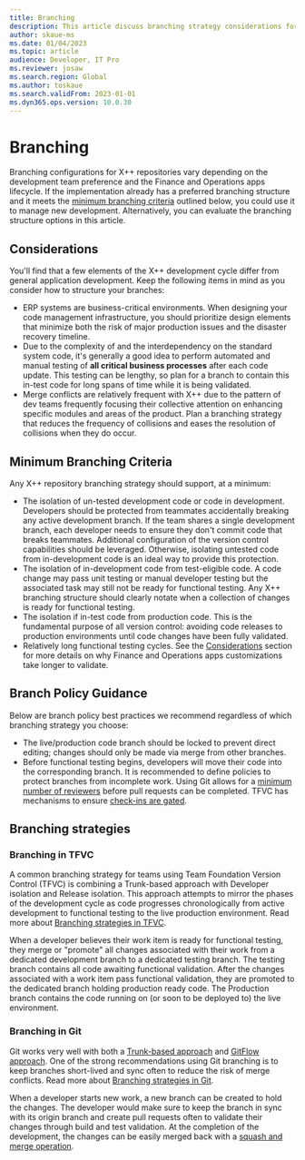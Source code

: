 ```yaml
---
title: Branching
description: This article discuss branching strategy considerations for X++ development.
author: skaue-ms
ms.date: 01/04/2023
ms.topic: article
audience: Developer, IT Pro
ms.reviewer: josaw
ms.search.region: Global
ms.author: toskaue
ms.search.validFrom: 2023-01-01
ms.dyn365.ops.version: 10.0.30
---
```

# Branching

Branching configurations for X++ repositories vary depending on the development team preference and the Finance and Operations apps lifecycle. If the implementation already has a preferred branching structure and it meets the [minimum branching criteria](#minimum-branching-criteria) outlined below, you could use it to manage new development. Alternatively, you can evaluate the branching structure options in this article.

## Considerations

You'll find that a few elements of the X++ development cycle differ from general application development. Keep the following items in mind as you consider how to structure your branches:

- ERP systems are business-critical environments. When designing your code management infrastructure, you should prioritize design elements that minimize both the risk of major production issues and the disaster recovery timeline.
- Due to the complexity of and the interdependency on the standard system code, it's generally a good idea to perform automated and manual testing of **all critical business processes** after each code update. This testing can be lengthy, so plan for a branch to contain this in-test code for long spans of time while it is being validated.
- Merge conflicts are relatively frequent with X++ due to the pattern of dev teams frequently focusing their collective attention on enhancing specific modules and areas of the product. Plan a branching strategy that reduces the frequency of collisions and eases the resolution of collisions when they do occur.

## Minimum Branching Criteria

Any X++ repository branching strategy should support, at a minimum:

- The isolation of un-tested development code or code in development. Developers should be protected from teammates accidentally breaking any active development branch. If the team shares a single development branch, each developer needs to ensure they don't commit code that breaks teammates. Additional configuration of the version control capabilities should be leveraged. Otherwise, isolating untested code from in-development code is an ideal way to provide this protection. 
- The isolation of in-development code from test-eligible code. A code change may pass unit testing or manual developer testing but the associated task may still not be ready for functional testing. Any X++ branching structure should clearly notate when a collection of changes is ready for functional testing.
- The isolation if in-test code from production code. This is the fundamental purpose of all version control: avoiding code releases to production environments until code changes have been fully validated.
- Relatively long functional testing cycles. See the [Considerations](#considerations) section for more details on why Finance and Operations apps customizations take longer to validate.

## Branch Policy Guidance

Below are branch policy best practices we recommend regardless of which branching strategy you choose:

- The live/production code branch should be locked to prevent direct editing; changes should only be made via merge from other branches.
- Before functional testing begins, developers will move their code into the corresponding branch. It is recommended to define policies to protect branches from incomplete work. Using Git allows for a [minimum number of reviewers](/azure/devops/repos/git/branch-policies?view=azure-devops&tabs=browser&preserve-view=true#require-a-minimum-number-of-reviewers) before pull requests can be completed. TFVC has mechanisms to ensure [check-ins are gated](/azure/devops/repos/tfvc/set-enforce-quality-gates?view=azure-devops&preserve-view=true).

## Branching strategies

### Branching in TFVC

A common branching strategy for teams using Team Foundation Version Control (TFVC) is combining a Trunk-based approach with Developer isolation and Release isolation. This approach attempts to mirror the phases of the development cycle as code progresses chronologically from active development to functional testing to the live production environment. Read more about [Branching strategies in TFVC](/azure/devops/repos/tfvc/branching-strategies-with-tfvc?view=azure-devops&preserve-view=true).

When a developer believes their work item is ready for functional testing, they merge or "promote" all changes associated with their work from a dedicated development branch to a dedicated testing branch. The testing branch contains all code awaiting functional validation. After the changes associated with a work item pass functional validation, they are promoted to the dedicated branch holding production ready code. The Production branch contains the code running on (or soon to be deployed to) the live environment.

### Branching in Git

Git works very well with both a [Trunk-based approach](/devops/develop/how-microsoft-develops-devops) and [GitFlow approach](/devops/develop/how-microsoft-develops-devops#differences-from-github-flow). One of the strong recommendations using Git branching is to keep branches short-lived and sync often to reduce the risk of merge conflicts. Read more about [Branching strategies in Git](/azure/devops/repos/tfvc/branching-strategies-with-tfvc?view=azure-devops&preserve-view=true).

When a developer starts new work, a new branch can be created to hold the changes. The developer would make sure to keep the branch in sync with its origin branch and create pull requests often to validate their changes through build and test validation. At the completion of the development, the changes can be easily merged back with a [squash and merge operation](/azure/devops/repos/git/merging-with-squash?view=azure-devops&preserve-view=true). 

